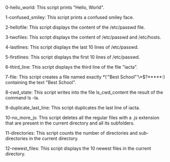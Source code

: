 0-hello_world: This script prints "Hello, World".

1-confused_smiley: This script prints a confused smiley face.

2-hellofile: This script displays the content of the /etc/passwd file.

3-twofiles: This script displays the content of /etc/passwd and /etc/hosts.

4-lastlines: This script displays the last 10 lines of /etc/passwd.

5-firstlines: This script displays the first 10 lines of /etc/passwd.

6-third_line: This script displays the third line of the file "iacta".

7-file: This script creates a file named exactly \*\\'"Best School"\'\\*$\?\*\*\*\*\*:) containing the text "Best School".

8-cwd_state: This script writes into the file ls_cwd_content the result of the command ls -la.

9-duplicate_last_line: This script duplicates the last line of iacta.

10-no_more_js: This script deletes all the regular files with a .js extension that are present in the current directory and all its subfolders.

11-directories: This script counts the number of directories and sub-directories in the current directory.

12-newest_files: This script displays the 10 newest files in the current directory.